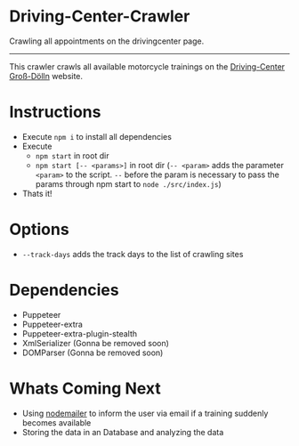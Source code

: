# Driving-Center-Crawler
Crawling all appointments on the drivingcenter page.

---

This crawler crawls all available motorcycle trainings on the [Driving-Center Groß-Dölln](https://www.drivingcenter.de/) website.


# Instructions
- Execute `npm i` to install all dependencies
- Execute 
  - `npm start` in root dir
  - `npm start [-- <params>]` in root dir (`-- <param>` adds the parameter `<param>` to the script. `--` before the param is necessary to pass the params through npm start to `node ./src/index.js`) 
- Thats it!

# Options 
- `--track-days` adds the track days to the list of crawling sites

# Dependencies
- Puppeteer
- Puppeteer-extra
- Puppeteer-extra-plugin-stealth
- XmlSerializer (Gonna be removed soon)
- DOMParser (Gonna be removed soon)

# Whats Coming Next
- Using [nodemailer](https://github.com/nodemailer/nodemailer) to inform the user via email if a training suddenly becomes available
- Storing the data in an Database and analyzing the data
